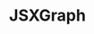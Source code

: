 ---
title: JSXGraph
title_only: true
header: JSXGraph - Dynamic Mathematics with JavaScript
menu_title: Home
order: 0
layout: splash
is_home: true
splash:
  image: /media/bg-jsxgraph.jpg
  color: var(--bs-primary)
  content:
    - file: start

sections:

  - file: example1
    layout: board-block
    data:
      boardid: example1
      title: Apollonian circle packing 
      link: /share
      target: _blank

  - file: example2
    layout: board-block
    data:
      boardid: example2
      board_pos: second
      title: Surface plot
      link: /share
      target: _blank
      
  - file: example3
    layout: board-block
    data:
      boardid: example3
      title: Mirror, Mirror on the Wall ...
      link: /share
      target: _blank
      
  - file: features
    layout: board-block
    data:
      boardid: features
      board_pos: second
      title: Euler line
      link: /share
      target: _blank      

  - file: technicalfeatures
    layout: board-block
    data:
      boardid: technicalfeatures
      title: Sphere
      link: /share
      target: _blank      
      
  - file: license
    layout: board-block
    data:
      boardid: license
      board_pos: second
      title: Vectorfield
      link: /share
      target: _blank
---